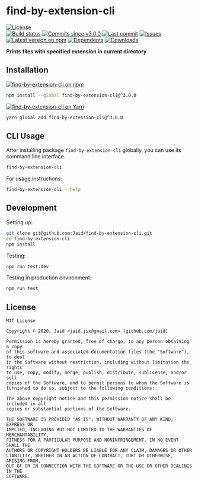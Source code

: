 # find-by-extension-cli


<a href="https://raw.githubusercontent.com/Jaid/find-by-extension-cli/master/license.txt"><img src="https://img.shields.io/github/license/Jaid/find-by-extension-cli?style=flat-square" alt="License"/></a>  
<a href="https://actions-badge.atrox.dev/Jaid/find-by-extension-cli/goto"><img src="https://img.shields.io/endpoint.svg?style=flat-square&url=https%3A%2F%2Factions-badge.atrox.dev%2FJaid%2Ffind-by-extension-cli%2Fbadge" alt="Build status"/></a> <a href="https://github.com/Jaid/find-by-extension-cli/commits"><img src="https://img.shields.io/github/commits-since/Jaid/find-by-extension-cli/v3.0.0?style=flat-square&logo=github" alt="Commits since v3.0.0"/></a> <a href="https://github.com/Jaid/find-by-extension-cli/commits"><img src="https://img.shields.io/github/last-commit/Jaid/find-by-extension-cli?style=flat-square&logo=github" alt="Last commit"/></a> <a href="https://github.com/Jaid/find-by-extension-cli/issues"><img src="https://img.shields.io/github/issues/Jaid/find-by-extension-cli?style=flat-square&logo=github" alt="Issues"/></a>  
<a href="https://npmjs.com/package/find-by-extension-cli"><img src="https://img.shields.io/npm/v/find-by-extension-cli?style=flat-square&logo=npm&label=latest%20version" alt="Latest version on npm"/></a> <a href="https://github.com/Jaid/find-by-extension-cli/network/dependents"><img src="https://img.shields.io/librariesio/dependents/npm/find-by-extension-cli?style=flat-square&logo=npm" alt="Dependents"/></a> <a href="https://npmjs.com/package/find-by-extension-cli"><img src="https://img.shields.io/npm/dm/find-by-extension-cli?style=flat-square&logo=npm" alt="Downloads"/></a>

**Prints files with specified extension in current directory**















## Installation
<a href="https://npmjs.com/package/find-by-extension-cli"><img src="https://img.shields.io/badge/npm-find--by--extension--cli-C23039?style=flat-square&logo=npm" alt="find-by-extension-cli on npm"/></a>
```bash
npm install --global find-by-extension-cli@^3.0.0
```
<a href="https://yarnpkg.com/package/find-by-extension-cli"><img src="https://img.shields.io/badge/Yarn-find--by--extension--cli-2F8CB7?style=flat-square&logo=yarn&logoColor=white" alt="find-by-extension-cli on Yarn"/></a>
```bash
yarn global add find-by-extension-cli@^3.0.0
```




## CLI Usage
After installing package `find-by-extension-cli` globally, you can use its command line interface.
```bash
find-by-extension-cli
```
For usage instructions:
```bash
find-by-extension-cli --help
```




## Development



Setting up:
```bash
git clone git@github.com:Jaid/find-by-extension-cli.git
cd find-by-extension-cli
npm install
```
Testing:
```bash
npm run test:dev
```
Testing in production environment:
```bash
npm run test
```


## License
```text
MIT License

Copyright © 2020, Jaid <jaid.jsx@gmail.com> (github.com/jaid)

Permission is hereby granted, free of charge, to any person obtaining a copy
of this software and associated documentation files (the "Software"), to deal
in the Software without restriction, including without limitation the rights
to use, copy, modify, merge, publish, distribute, sublicense, and/or sell
copies of the Software, and to permit persons to whom the Software is
furnished to do so, subject to the following conditions:

The above copyright notice and this permission notice shall be included in all
copies or substantial portions of the Software.

THE SOFTWARE IS PROVIDED "AS IS", WITHOUT WARRANTY OF ANY KIND, EXPRESS OR
IMPLIED, INCLUDING BUT NOT LIMITED TO THE WARRANTIES OF MERCHANTABILITY,
FITNESS FOR A PARTICULAR PURPOSE AND NONINFRINGEMENT. IN NO EVENT SHALL THE
AUTHORS OR COPYRIGHT HOLDERS BE LIABLE FOR ANY CLAIM, DAMAGES OR OTHER
LIABILITY, WHETHER IN AN ACTION OF CONTRACT, TORT OR OTHERWISE, ARISING FROM,
OUT OF OR IN CONNECTION WITH THE SOFTWARE OR THE USE OR OTHER DEALINGS IN THE
SOFTWARE.
```
